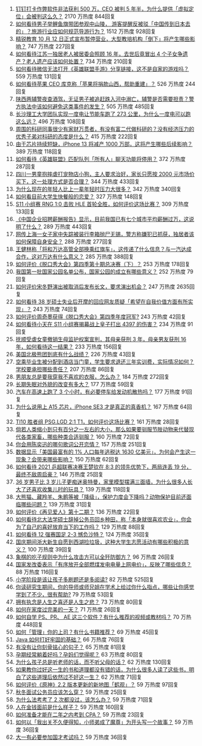 1. [钉钉打卡作弊软件非法获利 500 万，CEO 被判 5 年半，为什么提供「虚拟定位」会被判这么久？](https://www.zhihu.com/question/491806902) 2170 万热度 844回复
1. [如何看待男子举鲤鱼旗带团参观中山陵， 游客提醒反被驳「中国传到日本去的」？旅游行业应如何规范导游行为？](https://www.zhihu.com/question/492098947) 1512 万热度 928回复
1. [精锐教育 10 月 12 日正式宣布暂停营业，大型教培机构「倒下」将产生哪些影响？](https://www.zhihu.com/question/491916898) 747 万热度 227回复
1. [如何看待江苏一独居老人被居委会照顾 16 年，去世后竟冒出 4 个子女争遗产？老人遗产应该如何处置？](https://www.zhihu.com/question/491708119) 734 万热度 210回复
1. [如何看待微信无法打开《英雄联盟手游》分享链接，这不是自家的游戏吗？](https://www.zhihu.com/question/492079445) 559 万热度 131回复
1. [如何看待苹果 CEO 库克称「苹果将捐款山西，帮助重建」？](https://www.zhihu.com/question/492119278) 526 万热度 244回复
1. [陕西两辅警夜查酒驾，无证男子被追赶跌入河中溺亡，辅警是否需要担责？警方执法中该如何避免这类事件的发生？](https://www.zhihu.com/question/491969221) 505 万热度 485回复
1. [长沙理工大学团队实现一度电让节能车跑了 273 公里，为什么一度电可以跑这么远？](https://www.zhihu.com/question/491690490) 496 万热度 108回复
1. [周围的科研同事很少有家财万贯者，有没有富二代做科研的？没有经济压力的优秀子弟对科研的态度是什么？](https://www.zhihu.com/question/488072170) 415 万热度 222回复
1. [由于芯片持续短缺，iPhone 13 将减产 1000 万部，这将产生哪些后续影响？](https://www.zhihu.com/question/492096881) 389 万热度 118回复
1. [如何看待《英雄联盟》匹配队列「所有人」聊天功能将停用？](https://www.zhihu.com/question/492045862) 372 万热度 287回复
1. [四川一男童抱摔虐打宠物店小狗，主人要求治好，家长只愿按 2000 元市场价买下，这一处理方式是否合理？](https://www.zhihu.com/question/492093303) 344 万热度 433回复
1. [为什么现在的年轻人比上一辈年轻时压力大很多？](https://www.zhihu.com/question/491692277) 342 万热度 340回复
1. [如何看目前大学生快餐般的恋爱？](https://www.zhihu.com/question/307935934) 327 万热度 148回复
1. [S11 小组赛 RNG 1:0 击败 HLE 首轮全胜，如何评价这场比赛？](https://www.zhihu.com/question/492199544) 309 万热度 133回复
1. [《中国企业招聘薪酬报告》显示，目前我国已有七个城市平均薪酬过万，这说明了什么？](https://www.zhihu.com/question/491919558) 289 万热度 443回复
1. [网传上海一女子家中失踪被装行李箱抛尸无锡，警方称嫌犯已抓获，独居者该如何保障自身安全？](https://www.zhihu.com/question/492129129) 288 万热度 277回复
1. [王健林称「将和万达高管全部换乘红旗车」，这传递了什么信息？与一汽达成合作，这对万达有什么意义？](https://www.zhihu.com/question/491796928) 285 万热度 388回复
1. [如何评价《脱口秀大会》第四季第十期总决赛（下）？](https://www.zhihu.com/question/492202066) 253 万热度 178回复
1. [我国第一批国家公园名单公布，国家公园的成立有哪些意义？](https://www.zhihu.com/question/463405165) 252 万热度 79回复
1. [如何评价宋冬野演出被取消后发布长文，要求演出机会？](https://www.zhihu.com/question/491864737) 247 万热度 2635回复
1. [如何看待 38 岁硕士失业后开摩的回应网友质疑「希望在自我价值方面有所实现」？](https://www.zhihu.com/question/492109017) 243 万热度 74回复
1. [如何评价周奇墨获得《脱口秀大会》第四季年度冠军?](https://www.zhihu.com/question/492226460) 243 万热度 42回复
1. [如何看待小天在 S11 小组赛揭幕战上皇子打出 4397 的伤害？](https://www.zhihu.com/question/491819560) 234 万热度 91回复
1. [抚顺受虐女童撤销生母监护权案宣判，其母亲获刑 3 年，母亲男友获刑 16 年，如何看待这一结果？](https://www.zhihu.com/question/491847668) 233 万热度 156回复
1. [美国北极熊团到底有什么战绩？](https://www.zhihu.com/question/490211926) 226 万热度 43回复
1. [空乘毕业生被分配到酒店当门童，学生要求退还三年实训费，实际情况如何？学校要承担哪些责任？](https://www.zhihu.com/question/491979817) 207 万热度 86回复
1. [男朋友总是要我穿我不喜欢的衣服，怎么办？](https://www.zhihu.com/question/490597882) 184 万热度 272回复
1. [长期失眠对外貌的改变有多大？](https://www.zhihu.com/question/491461575) 177 万热度 59回复
1. [汽车在高速上跑了 3 个小时，有必要停车给发动机散热吗？](https://www.zhihu.com/question/476474620) 177 万热度 91回复
1. [为什么说用上 A15 芯片，iPhone SE3 才是真正的真香机？](https://www.zhihu.com/question/491701215) 167 万热度 64回复
1. [TI10 胜者组 PSG.LGD 2:1 T1，如何评价这场比赛？](https://www.zhihu.com/question/492210098) 161 万热度 28回复
1. [倘若人类缩小到只有百分之一左右的大小，那么如果要驯服节肢动物来代替现代各类家畜，哪些种类合适驯服？](https://www.zhihu.com/question/491518103) 160 万热度 72回复
1. [你会用陈奕迅的哪句歌词公开恋情？](https://www.zhihu.com/question/318733576) 157 万热度 251回复
1. [数据显示「美国最富有的 1% 人口每年逃税达 1630 亿美元」，为何会产生这一现象？会带来哪些影响？](https://www.zhihu.com/question/491911918) 150 万热度 62回复
1. [如何看待 2021 乒超联赛决赛王楚钦在 8:3 的领先优势下，两局连丢 19 分，最终不敌周启豪？](https://www.zhihu.com/question/492042621) 146 万热度 25回复
1. [36 岁男子比 3 岁儿子更痴迷奥特曼，家里模型摆满三面墙，为什么很多人长大了还喜欢收集儿时的玩具？](https://www.zhihu.com/question/491905174) 139 万热度 118回复
1. [大熊猫、藏羚羊、朱鹮等被「降级」，保护力度会下降吗？动物保护目前还面临哪些问题？](https://www.zhihu.com/question/491908573) 139 万热度 31回复
1. [如何评价《再见爱人》第十二期？](https://www.zhihu.com/question/492142530) 136 万热度 22回复
1. [如何看待北大法学硕士辞掉公务员回乡种田，称「本身就很喜欢农业」，你会为了自己的喜好放弃当下的工作吗？](https://www.zhihu.com/question/492143323) 129 万热度 88回复
1. [如何看待 12 强赛国足 2-3 憾负沙特？](https://www.zhihu.com/question/492071268) 124 万热度 35回复
1. [国庆期间浙大新生自愿到西湖捡垃圾，这种大学生志愿活动有哪些积极的意义？](https://www.zhihu.com/question/491158463) 100 万热度 39回复
1. [象棋的吃子规则中为什么攻击方可以全歼防御方？](https://www.zhihu.com/question/491745533) 96 万热度 26回复
1. [国家发改委表示「有序放开全部燃煤发电电量上网电价」，反映了哪些信息？](https://www.zhihu.com/question/491901818) 88 万热度 116回复
1. [小学阶段是该让孩子多刷题还是多阅读?](https://www.zhihu.com/question/387030054) 82 万热度 525回复
1. [你读研究生期间，你的导师或师兄姐在学术上给过你什么指点，哪些让你感觉学到了不少，很有帮助?](https://www.zhihu.com/question/477980751) 79 万热度 53回复
1. [拥有执念是人生之喜还是人生之悲？](https://www.zhihu.com/question/492012822) 73 万热度 80回复
1. [如何在家度过完美的一天？](https://www.zhihu.com/question/491754580) 71 万热度 26回复
1. [如何自学 PS、PR、 AE 这三个软件？有什么推荐的视频或教材吗？](https://www.zhihu.com/question/38197869) 70 万热度 448回复
1. [如何「管理」你的上司？有什么书籍推荐？](https://www.zhihu.com/question/484478294) 69 万热度 45回复
1. [Java 如何打好牢固的基础？](https://www.zhihu.com/question/471957392) 66 万热度 76回复
1. [有没有让你刻骨铭心的句子？](https://www.zhihu.com/question/483300654) 65 万热度 81回复
1. [孕期经常躺着好吗？孕妈们觉得呢？](https://www.zhihu.com/question/447464118) 63 万热度 80回复
1. [为什么孩子总是听老师的话，而不听父母的话？](https://www.zhihu.com/question/439252099) 62 万热度 130回复
1. [如果教你过好这一生的书和道理都没有错的话，为什么很多人读了这些书，明白了这些道理后依然过不好这一生？](https://www.zhihu.com/question/492094252) 62 万热度 71回复
1. [如何评价《原神》2.2 版本更新的新地图「鹤观」？](https://www.zhihu.com/question/492122253) 59 万热度 97回复
1. [秋冬面试公务员应该怎么穿？](https://www.zhihu.com/question/490673546) 59 万热度 25回复
1. [为什么法考考了 2 次都没过，该怎么办？](https://www.zhihu.com/question/460327620) 59 万热度 71回复
1. [人在金钱面前是什么样子？](https://www.zhihu.com/question/485870210) 59 万热度 160回复
1. [如何准备才能在二年之内考到 CPA？](https://www.zhihu.com/question/25815117) 59 万热度 23回复
1. [如何以「我出关不久便得知，小师弟成了魔尊」为开头写一个故事？](https://www.zhihu.com/question/462627899) 59 万热度 36回复
1. [大一有必要参加国才考试吗？](https://www.zhihu.com/question/296729841) 59 万热度 36回复